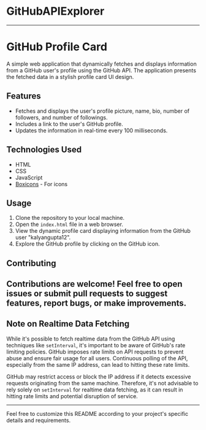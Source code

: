 # GitHubAPIExplorer

---

# GitHub Profile Card

A simple web application that dynamically fetches and displays information from a GitHub user's profile using the GitHub API. The application presents the fetched data in a stylish profile card UI design.

## Features

- Fetches and displays the user's profile picture, name, bio, number of followers, and number of followings.
- Includes a link to the user's GitHub profile.
- Updates the information in real-time every 100 milliseconds.

## Technologies Used

- HTML
- CSS
- JavaScript
- [Boxicons](https://boxicons.com/) - For icons

## Usage

1. Clone the repository to your local machine.
2. Open the `index.html` file in a web browser.
3. View the dynamic profile card displaying information from the GitHub user "kalyangupta12".
4. Explore the GitHub profile by clicking on the GitHub icon.


## Contributing

Contributions are welcome! Feel free to open issues or submit pull requests to suggest features, report bugs, or make improvements.
---

## Note on Realtime Data Fetching

While it's possible to fetch realtime data from the GitHub API using techniques like `setInterval`, it's important to be aware of GitHub's rate limiting policies. GitHub imposes rate limits on API requests to prevent abuse and ensure fair usage for all users. Continuous polling of the API, especially from the same IP address, can lead to hitting these rate limits.

GitHub may restrict access or block the IP address if it detects excessive requests originating from the same machine. Therefore, it's not advisable to rely solely on `setInterval` for realtime data fetching, as it can result in hitting rate limits and potential disruption of service.

--- 

Feel free to customize this README according to your project's specific details and requirements.

